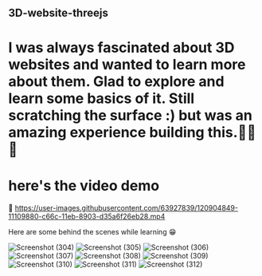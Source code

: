 ## 3D-website-threejs

# I was always fascinated about 3D websites and wanted to learn more about them. Glad to explore and learn some basics of it. Still scratching the surface :) but was an amazing experience building this.:stars::stars::stars:




# here's the video demo 
 :movie_camera:
https://user-images.githubusercontent.com/63927839/120904849-11109880-c66c-11eb-8903-d35a6f26eb28.mp4


Here are some behind the scenes while learning :grin:

![Screenshot (304)](https://user-images.githubusercontent.com/63927839/120904879-3bfaec80-c66c-11eb-90fa-b1fcc48da91b.png)
![Screenshot (305)](https://user-images.githubusercontent.com/63927839/120904885-41583700-c66c-11eb-80e9-074d053b50bd.png)
![Screenshot (306)](https://user-images.githubusercontent.com/63927839/120904887-41f0cd80-c66c-11eb-82d5-ef29b07cbdc8.png)
![Screenshot (307)](https://user-images.githubusercontent.com/63927839/120904889-41f0cd80-c66c-11eb-815d-658fd225e7ae.png)
![Screenshot (308)](https://user-images.githubusercontent.com/63927839/120904890-42896400-c66c-11eb-8766-f69f6c928d1f.png)
![Screenshot (309)](https://user-images.githubusercontent.com/63927839/120904891-4321fa80-c66c-11eb-9f22-4a2efcb4d91e.png)
![Screenshot (310)](https://user-images.githubusercontent.com/63927839/120904892-4321fa80-c66c-11eb-87b1-b16ad174d7f8.png)
![Screenshot (311)](https://user-images.githubusercontent.com/63927839/120904893-43ba9100-c66c-11eb-8d01-33ea2a048105.png)
![Screenshot (312)](https://user-images.githubusercontent.com/63927839/120904895-44532780-c66c-11eb-97af-8aba536f9fbd.png)





